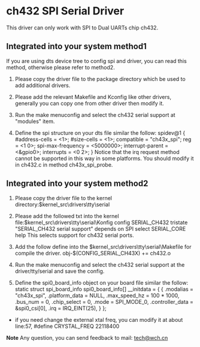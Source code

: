 ch432 SPI Serial Driver
===========================
This driver can only work with SPI to Dual UARTs chip ch432.

Integrated into your system method1
---------------------------------------
If you are using dts device tree to config spi and driver, you can read this method, otherwise
please refer to method2.

1. Please copy the driver file to the package directory which be used to add additional drivers.

2. Please add the relevant Makefile and Kconfig like other drivers, generally you can copy one
from other driver then modify it.

3. Run the make menuconfig and select the ch432 serial support at "modules" item.

4. Define the spi structure on your dts file similar the follow: 
	spidev@1 {
		#address-cells = <1>;
		#size-cells = <1>;
		compatible = "ch43x_spi";
		reg = <1 0>;
		spi-max-frequency = <5000000>;
		interrupt-parent = <&gpio0>;
		interrupts = <0 2>;
	}
	Notice that the irq request method cannot be supported in this way in some platforms.
	You should modify it in ch432.c in method ch43x_spi_probe.

Integrated into your system method2
---------------------------------------
1. Please copy the driver file to the kernel directory:$kernel_src\drivers\tty\serial

2. Please add the followed txt into the kernel file:$kernel_src\drivers\tty\serial\Konfig
config SERIAL_CH432
	tristate "SERIAL_CH432 serial support"
	depends on SPI
	select SERIAL_CORE
	help
	  This selects support for ch432 serial ports.
	
3. Add the follow define into the $kernel_src\drivers\tty\serial\Makefile for compile the driver.
obj-$(CONFIG_SERIAL_CH43X) += ch432.o

4. Run the make menuconfig and select the ch432 serial support at the driver/tty/serial and save the config.

5. Define the spi0_board_info object on your board file similar the follow:
static struct spi_board_info spi0_board_info[] __initdata = {
	{
		.modalias = "ch43x_spi",
		.platform_data = NULL,
		.max_speed_hz = 100 * 1000,
		.bus_num = 0,
		.chip_select = 0,
		.mode = SPI_MODE_0,
		.controller_data = &spi0_csi[0],
		.irq		= IRQ_EINT(25),
	}
};


* if you need change the external xtal freq, you can modify it at about line:57, 
  \#define CRYSTAL_FREQ 22118400

**Note**
  Any question, you can send feedback to mail: tech@wch.cn